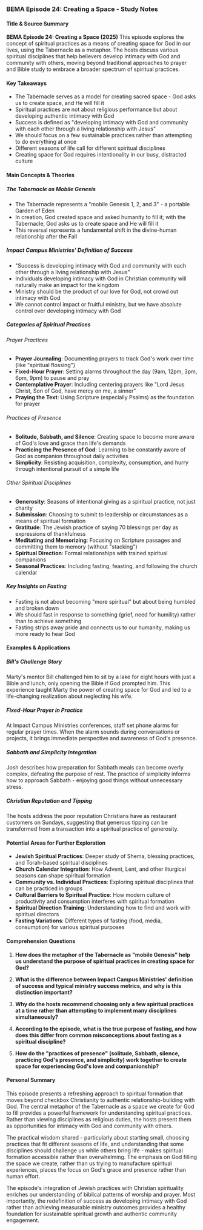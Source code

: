 ### BEMA Episode 24: Creating a Space - Study Notes

#### Title & Source Summary
**BEMA Episode 24: Creating a Space (2025)**
This episode explores the concept of spiritual practices as a means of creating space for God in our lives, using the Tabernacle as a metaphor. The hosts discuss various spiritual disciplines that help believers develop intimacy with God and community with others, moving beyond traditional approaches to prayer and Bible study to embrace a broader spectrum of spiritual practices.

#### Key Takeaways
- The Tabernacle serves as a model for creating sacred space - God asks us to create space, and He will fill it
- Spiritual practices are not about religious performance but about developing authentic intimacy with God
- Success is defined as "developing intimacy with God and community with each other through a living relationship with Jesus"
- We should focus on a few sustainable practices rather than attempting to do everything at once
- Different seasons of life call for different spiritual disciplines
- Creating space for God requires intentionality in our busy, distracted culture

#### Main Concepts & Theories

##### The Tabernacle as Mobile Genesis
- The Tabernacle represents a "mobile Genesis 1, 2, and 3" - a portable Garden of Eden
- In creation, God created space and asked humanity to fill it; with the Tabernacle, God asks us to create space and He will fill it
- This reversal represents a fundamental shift in the divine-human relationship after the Fall

##### Impact Campus Ministries' Definition of Success
- "Success is developing intimacy with God and community with each other through a living relationship with Jesus"
- Individuals developing intimacy with God in Christian community will naturally make an impact for the kingdom
- Ministry should be the product of our love for God, not crowd out intimacy with God
- We cannot control impact or fruitful ministry, but we have absolute control over developing intimacy with God

##### Categories of Spiritual Practices

###### Prayer Practices
- **Prayer Journaling**: Documenting prayers to track God's work over time (like "spiritual flossing")
- **Fixed-Hour Prayer**: Setting alarms throughout the day (9am, 12pm, 3pm, 6pm, 9pm) to pause and pray
- **Contemplative Prayer**: Including centering prayers like "Lord Jesus Christ, Son of God, have mercy on me, a sinner"
- **Praying the Text**: Using Scripture (especially Psalms) as the foundation for prayer

###### Practices of Presence
- **Solitude, Sabbath, and Silence**: Creating space to become more aware of God's love and grace than life's demands
- **Practicing the Presence of God**: Learning to be constantly aware of God as companion throughout daily activities
- **Simplicity**: Resisting acquisition, complexity, consumption, and hurry through intentional pursuit of a simple life

###### Other Spiritual Disciplines
- **Generosity**: Seasons of intentional giving as a spiritual practice, not just charity
- **Submission**: Choosing to submit to leadership or circumstances as a means of spiritual formation
- **Gratitude**: The Jewish practice of saying 70 blessings per day as expressions of thankfulness
- **Meditating and Memorizing**: Focusing on Scripture passages and committing them to memory (without "stacking")
- **Spiritual Direction**: Formal relationships with trained spiritual companions
- **Seasonal Practices**: Including fasting, feasting, and following the church calendar

##### Key Insights on Fasting
- Fasting is not about becoming "more spiritual" but about being humbled and broken down
- We should fast in response to something (grief, need for humility) rather than to achieve something
- Fasting strips away pride and connects us to our humanity, making us more ready to hear God

#### Examples & Applications

##### Bill's Challenge Story
Marty's mentor Bill challenged him to sit by a lake for eight hours with just a Bible and lunch, only opening the Bible if God prompted him. This experience taught Marty the power of creating space for God and led to a life-changing realization about neglecting his wife.

##### Fixed-Hour Prayer in Practice
At Impact Campus Ministries conferences, staff set phone alarms for regular prayer times. When the alarm sounds during conversations or projects, it brings immediate perspective and awareness of God's presence.

##### Sabbath and Simplicity Integration
Josh describes how preparation for Sabbath meals can become overly complex, defeating the purpose of rest. The practice of simplicity informs how to approach Sabbath - enjoying good things without unnecessary stress.

##### Christian Reputation and Tipping
The hosts address the poor reputation Christians have as restaurant customers on Sundays, suggesting that generous tipping can be transformed from a transaction into a spiritual practice of generosity.

#### Potential Areas for Further Exploration

- **Jewish Spiritual Practices**: Deeper study of Shema, blessing practices, and Torah-based spiritual disciplines
- **Church Calendar Integration**: How Advent, Lent, and other liturgical seasons can shape spiritual formation
- **Community vs. Individual Practices**: Exploring spiritual disciplines that can be practiced in groups
- **Cultural Barriers to Spiritual Practice**: How modern culture of productivity and consumption interferes with spiritual formation
- **Spiritual Direction Training**: Understanding how to find and work with spiritual directors
- **Fasting Variations**: Different types of fasting (food, media, consumption) for various spiritual purposes

#### Comprehension Questions

1. **How does the metaphor of the Tabernacle as "mobile Genesis" help us understand the purpose of spiritual practices in creating space for God?**

2. **What is the difference between Impact Campus Ministries' definition of success and typical ministry success metrics, and why is this distinction important?**

3. **Why do the hosts recommend choosing only a few spiritual practices at a time rather than attempting to implement many disciplines simultaneously?**

4. **According to the episode, what is the true purpose of fasting, and how does this differ from common misconceptions about fasting as a spiritual discipline?**

5. **How do the "practices of presence" (solitude, Sabbath, silence, practicing God's presence, and simplicity) work together to create space for experiencing God's love and companionship?**

#### Personal Summary

This episode presents a refreshing approach to spiritual formation that moves beyond checkbox Christianity to authentic relationship-building with God. The central metaphor of the Tabernacle as a space we create for God to fill provides a powerful framework for understanding spiritual practices. Rather than viewing disciplines as religious duties, the hosts present them as opportunities for intimacy with God and community with others.

The practical wisdom shared - particularly about starting small, choosing practices that fit different seasons of life, and understanding that some disciplines should challenge us while others bring life - makes spiritual formation accessible rather than overwhelming. The emphasis on God filling the space we create, rather than us trying to manufacture spiritual experiences, places the focus on God's grace and presence rather than human effort.

The episode's integration of Jewish practices with Christian spirituality enriches our understanding of biblical patterns of worship and prayer. Most importantly, the redefinition of success as developing intimacy with God rather than achieving measurable ministry outcomes provides a healthy foundation for sustainable spiritual growth and authentic community engagement.